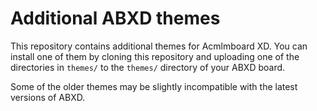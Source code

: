 # Additional ABXD themes

This repository contains additional themes for Acmlmboard XD. You can install one of them by cloning this repository and uploading one of the directories in `themes/` to the `themes/` directory of your ABXD board.

Some of the older themes may be slightly incompatible with the latest versions of ABXD.
